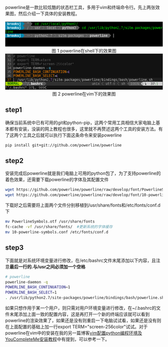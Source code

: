 powerline是一款比较炫酷的状态栏工具，多用于vim和终端命令行。先上两张效果图，然后介绍一下具体的安装教程。

<div align="center">
    <img src="https://raw.githubusercontent.com/tracy-talent/Notes/master/imgs/powerline_bash.png">
</div>

<center>图 1  powerline在shell下的效果图</center>

<div align="center">
    <img src="https://raw.githubusercontent.com/tracy-talent/Notes/master/imgs/powerline_vim.png">
</div>

<center>图 2 powerline在vim下的效果图</center>

## step1

确保当前系统中已有可用的git和python-pip，这两个常用工具相信大家电脑上基本都有安装，没装的网上教程也很多，这里就不再赘述这两个工具的安装方法。有了这两个工具之后就可以执行下面这条命令来安装powerline

```bash
pip install git+git://github.com/powerline/powerline
```

## step2

安装完成后powerline就是我们电脑上可用的python包了，为了支持powerline的着色效果，还需要下载powerline的字体及其配置文件

```bash
wget https://github.com/powerline/powerline/raw/develop/font/PowerlineSymbols.otf
wget https://github.com/powerline/powerline/raw/develop/font/10-powerline-symbols.conf
```

下载好之后需要将上面两个文件分别移植到/usr/share/fonts和/etc/fonts/conf.d下

```bash
mv PowerlineSymbols.otf /usr/share/fonts
fc-cache -vf /usr/share/fonts/  #更新系统的字体缓存
mv 10-powerline-symbols.conf /etc/fonts/conf.d 
```

## step3

下面就是对系统环境变量进行修改，在/etc/bashrc文件末尾添加以下内容，且注意**最后一行的.与/usr之间必须加一个空格**

```bash
# powerline
powerline-daemon -q
POWERLINE_BASH_CONTINUATION=1
POWERLINE_BASH_SELECT=1
. /usr/lib/python2.7/site-packages/powerline/bindings/bash/powerline.sh 
```

如果只想作用于某一个用户，则只需对用户环境变量进行修改，在~/.bashrc的文件末尾添加上面一致的配置内容，这是再打开一个新的终端应该就可以看到powerline的渲染效果了，如果还是没有则重启一下电脑试试看，如果还是没有则在上面配置的基础上加一行export TERM="screen-256color"试试。对于powerline在vim中的安装在我的另一篇博客[vim配置python编程环境及YouCompleteMe安装教程](https://www.cnblogs.com/brooksj/p/10428722.html)中有提到，可以参考一下。